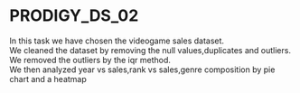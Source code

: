 # PRODIGY_DS_02
In this task we have chosen the videogame sales dataset.\
We cleaned the dataset by removing the null values,duplicates and outliers.\
We removed the outliers by the iqr method.\
We then analyzed year vs sales,rank vs sales,genre composition by pie chart and a heatmap
